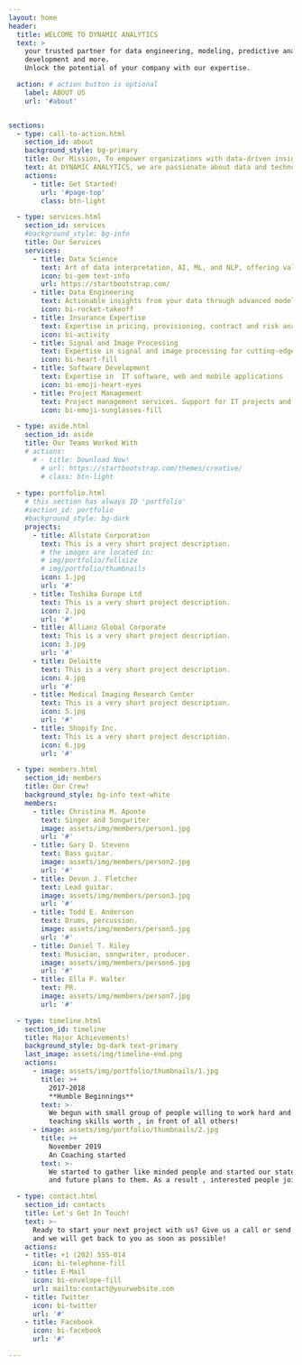 ```yaml
---
layout: home
header:
  title: WELCOME TO DYNAMIC ANALYTICS
  text: >
    your trusted partner for data engineering, modeling, predictive analysis, IT    
    development and more. 
    Unlock the potential of your company with our expertise.

  action: # action button is optional
    label: ABOUT US
    url: '#about'


sections:
  - type: call-to-action.html
    section_id: about
    background_style: bg-primary
    title: Our Mission, To empower organizations with data-driven insights!
    text: At DYNAMIC ANALYTICS, we are passionate about data and technology. With years of experience in the field, our team of experts is committed to delivering innovative solutions that drive results for our clients.
    actions:
      - title: Get Started!
        url: '#page-top'
        class: btn-light

  - type: services.html
    section_id: services
    #background_style: bg-info
    title: Our Services
    services:
      - title: Data Science
        text: Art of data interpretation, AI, ML, and NLP, offering valuable insights from complex datasets
        icon: bi-gem text-info
        url: https://startbootstrap.com/
      - title: Data Engineering
        text: Actionable insights from your data through advanced modeling and predictive analysis
        icon: bi-rocket-takeoff
      - title: Insurance Expertise
        text: Expertise in pricing, provisioning, contract and risk analysis for P&C insurance companies
        icon: bi-activity
      - title: Signal and Image Processing
        text: Expertise in signal and image processing for cutting-edge solutions in visual analysis and interpretation
        icon: bi-heart-fill
      - title: Software Development
        text: Expertise in  IT software, web and mobile applications
        icon: bi-emoji-heart-eyes
      - title: Project Management
        text: Project management services. Support for IT projects and research projects
        icon: bi-emoji-sunglasses-fill

  - type: aside.html
    section_id: aside
    title: Our Teams Worked With 
    # actions: 
      # - title: Download Now!
        # url: https://startbootstrap.com/themes/creative/
        # class: btn-light
        
  - type: portfolio.html
    # this section has always ID 'portfolio'
    #section_id: portfolio
    #background_style: bg-dark
    projects:
      - title: Allstate Corporation
        text: This is a very short project description.
        # the images are located in:
        # img/portfolio/fullsize
        # img/portfolio/thumbnails
        icon: 1.jpg
        url: '#'
      - title: Toshiba Europe Ltd
        text: This is a very short project description.
        icon: 2.jpg
        url: '#'
      - title: Allianz Global Corporate
        text: This is a very short project description.
        icon: 3.jpg
        url: '#'
      - title: Deloitte
        text: This is a very short project description.
        icon: 4.jpg
        url: '#'
      - title: Medical Imaging Research Center
        text: This is a very short project description.
        icon: 5.jpg
        url: '#'
      - title: Shopify Inc.
        text: This is a very short project description.
        icon: 6.jpg
        url: '#'

  - type: members.html
    section_id: members
    title: Our Crew!
    background_style: bg-info text-white
    members:
      - title: Christina M. Aponte
        text: Singer and Songwriter
        image: assets/img/members/person1.jpg
        url: '#'
      - title: Gary D. Stevens
        text: Bass guitar.
        image: assets/img/members/person2.jpg
        url: '#'
      - title: Devon J. Fletcher
        text: Lead guitar.
        image: assets/img/members/person3.jpg
        url: '#'
      - title: Todd E. Anderson
        text: Drums, percussion.
        image: assets/img/members/person5.jpg
        url: '#'
      - title: Daniel T. Riley
        text: Musician, songwriter, producer.
        image: assets/img/members/person6.jpg
        url: '#'
      - title: Ella P. Walter
        text: PR.
        image: assets/img/members/person7.jpg
        url: '#'

  - type: timeline.html
    section_id: timeline
    title: Major Achievements!
    background_style: bg-dark text-primary
    last_image: assets/img/timeline-end.png
    actions:
      - image: assets/img/portfolio/thumbnails/1.jpg
        title: >+
          2017-2018
          **Humble Beginnings**
        text: >-
          We begun with small group of people willing to work hard and make our
          teaching skills worth , in front of all others!
      - image: assets/img/portfolio/thumbnails/2.jpg
        title: >+
          November 2019
          An Coaching started
        text: >-
          We started to gather like minded people and started our stategies
          and future plans to them. As a result , interested people joined us!

  - type: contact.html
    section_id: contacts
    title: Let's Get In Touch!
    text: >-
      Ready to start your next project with us? Give us a call or send us an email
      and we will get back to you as soon as possible!
    actions:
    - title: +1 (202) 555-014
      icon: bi-telephone-fill
    - title: E-Mail
      icon: bi-envelope-fill
      url: mailto:contact@yourwebsite.com
    - title: Twitter
      icon: bi-twitter
      url: '#'
    - title: Facebook
      icon: bi-facebook
      url: '#'

---
```

